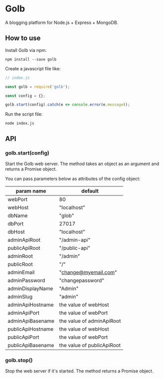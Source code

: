 # Golb

A blogging platform for Node.js + Express + MongoDB.

## How to use

Install Golb via npm.

```
npm install --save golb
```

Create a javascript file like:

```js
// index.js

const golb = require('golb');

const config = {};

golb.start(config).catch(e => console.error(e.message));
```

Run the script file:

```
node index.js
```

## API

### golb.start(config)

Start the Golb web server. The method takes an object as an argument and returns a Promise object.

You can pass parameters below as attributes of the config object:

| param name        | default                       |
|-------------------|-------------------------------|
| webPort           | 80                            |
| webHost           | "localhost"                   |
| dbName            | "glob"                        |
| dbPort            | 27017                         |
| dbHost            | "localhost"                   |
| adminApiRoot      | "/admin-api"                  |
| publicApiRoot     | "/public-api"                 |
| adminRoot         | "/admin"                      |
| publicRoot        | "/"                           |
| adminEmail        | "change@myemail.com"          |
| adminPassword     | "changepassword"              |
| adminDisplayName  | "Admin"                       |
| adminSlug         | "admin"                       |
| adminApiHostname  | the value of webHost          |
| adminApiPort      | the value of webPort          |
| adminApiBasename  | the value of adminApiRoot     |
| publicApiHostname | the value of webHost          |
| publicApiPort     | the value of webPort          |
| publicApiBasename | the value of publicApiRoot    |

### golb.stop()

Stop the web server if it's started. The method returns a Promise object.